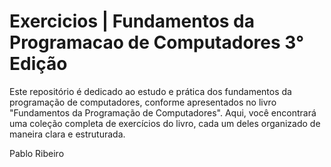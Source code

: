 # Exercicios | Fundamentos da Programacao de Computadores 3° Edição
Este repositório é dedicado ao estudo e prática dos fundamentos da programação de computadores, conforme apresentados no livro "Fundamentos da Programação de Computadores". Aqui, você encontrará uma coleção completa de exercícios do livro, cada um deles organizado de maneira clara e estruturada.

Pablo Ribeiro
